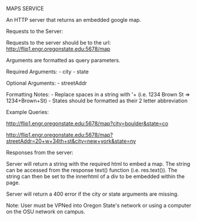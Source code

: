 MAPS SERVICE

An HTTP server that returns an embedded google map. 

Requests to the Server:

  Requests to the server should be to the url: http://flip1.engr.oregonstate.edu:5678/map

  Arguments are formatted as query parameters.

  Required Arguments:
    - city 
    - state
  
  Optional Arguments:
    - streetAddr

  Formatting Notes: 
    - Replace spaces in a string with '+ (i.e. 1234 Brown St   => 1234+Brown+St)
    - States should be formatted as their 2 letter abbreviation

  Example Queries: 

  http://flip1.engr.oregonstate.edu:5678/map?city=boulder&state=co

  http://flip1.engr.oregonstate.edu:5678/map?streetAddr=20+w+34th+st&city=new+york&state=ny

Responses from the server:

  Server will return a string with the required html to embed a map. The string can be accessed from the response text() function (i.e. res.text()). The string can then be set to the innerhtml of a div to be embedded within the page.

  Server will return a 400 error if the city or state arguments are missing.
  

Note: User must be VPNed into Oregon State's network or using a computer on the OSU network on campus.

